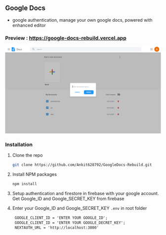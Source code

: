 ## Google Docs
- google authentication, manage your own google docs, powered with enhanced editor
 
### Preview : https://google-docs-rebuild.vercel.app

<img src="/ss.png" />

<br />

### Installation

1. Clone the repo
   ```sh
   git clone https://github.com/Ankit628792/GoogleDocs-Rebuild.git
   ```
2. Install NPM packages
   ```sh
   npm install
   ``` 
3. Setup authentication and firestore in firebase with your google account. Get Google_ID and Google_SECRET_KEY from firebase

3. Enter your Google_ID and Google_SECRET_KEY `.env` in root folder
   ```
    GOOGLE_CLIENT_ID = 'ENTER YOUR GOOGLE_ID';
    GOOGLE_CLIENT_ID = 'ENTER YOUR GOOGLE_DECRET_KEY';
    NEXTAUTH_URL = 'http://localhost:3000'
   ```
